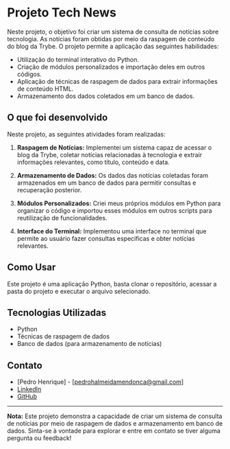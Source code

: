 # Projeto Tech News

Neste projeto, o objetivo foi criar um sistema de consulta de notícias sobre tecnologia. As notícias foram obtidas por meio da raspagem de conteúdo do blog da Trybe. O projeto permite a aplicação das seguintes habilidades:

- Utilização do terminal interativo do Python.
- Criação de módulos personalizados e importação deles em outros códigos.
- Aplicação de técnicas de raspagem de dados para extrair informações de conteúdo HTML.
- Armazenamento dos dados coletados em um banco de dados.

## O que foi desenvolvido

Neste projeto, as seguintes atividades foram realizadas:

1. **Raspagem de Notícias:** Implementei um sistema capaz de acessar o blog da Trybe, coletar notícias relacionadas à tecnologia e extrair informações relevantes, como título, conteúdo e data.

2. **Armazenamento de Dados:** Os dados das notícias coletadas foram armazenados em um banco de dados para permitir consultas e recuperação posterior.

3. **Módulos Personalizados:** Criei meus próprios módulos em Python para organizar o código e importou esses módulos em outros scripts para reutilização de funcionalidades.

4. **Interface do Terminal:** Implementou uma interface no terminal que permite ao usuário fazer consultas específicas e obter notícias relevantes.

## Como Usar

Este projeto é uma aplicação Python, basta clonar o repositório, acessar a pasta do projeto e executar o arquivo selecionado.

## Tecnologias Utilizadas

- Python
- Técnicas de raspagem de dados
- Banco de dados (para armazenamento de notícias)

## Contato

- [Pedro Henrique] - [pedrohalmeidamendonca@gmail.com]
- [LinkedIn](https://www.linkedin.com/in/pedrohxiv/)
- [GitHub](https://github.com/pedrohxiv)

---

**Nota:** Este projeto demonstra a capacidade de criar um sistema de consulta de notícias por meio de raspagem de dados e armazenamento em banco de dados. Sinta-se à vontade para explorar e entre em contato se tiver alguma pergunta ou feedback!
